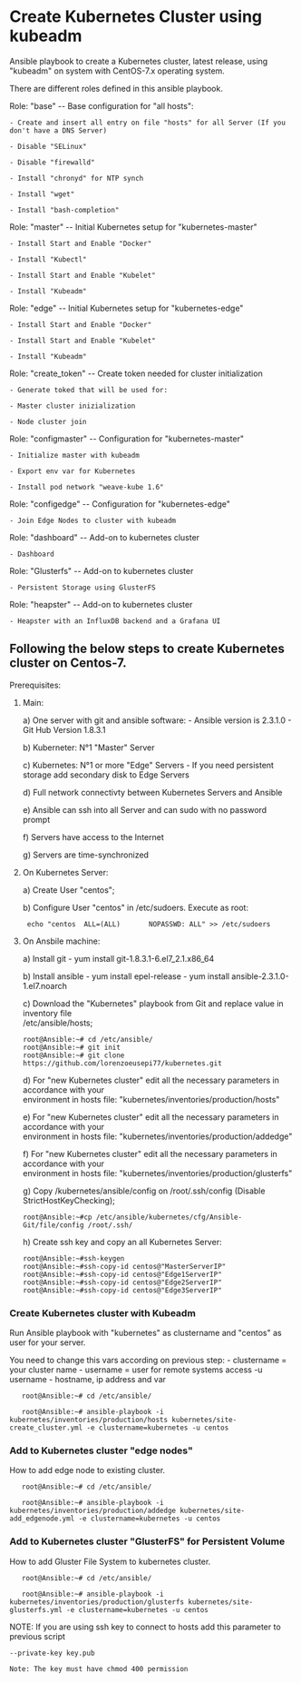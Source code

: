 # Create Kubernetes Cluster using kubeadm

Ansible playbook to create a Kubernetes cluster, latest release, using "kubeadm" on system with CentOS-7.x operating system.

There are different roles defined in this ansible playbook.

  Role: "base" -- Base configuration for "all hosts":
    
    - Create and insert all entry on file "hosts" for all Server (If you don't have a DNS Server) 
    
    - Disable "SELinux"
    
    - Disable "firewalld"
    
    - Install "chronyd" for NTP synch
    
    - Install "wget"
    
    - Install "bash-completion"


  Role: "master" -- Initial Kubernetes setup for "kubernetes-master" 
      
    - Install Start and Enable "Docker"
    
    - Install "Kubectl"
    
    - Install Start and Enable "Kubelet"
    
    - Install "Kubeadm"
    

  Role: "edge" -- Initial Kubernetes setup for "kubernetes-edge"
    
    - Install Start and Enable "Docker"
    
    - Install Start and Enable "Kubelet"
    
    - Install "Kubeadm" 
    
    
  Role: "create_token" -- Create token needed for cluster initialization
    
    - Generate toked that will be used for:
    
    - Master cluster inizialization
    
    - Node cluster join
      

  Role: "configmaster" -- Configuration for "kubernetes-master"
    
    - Initialize master with kubeadm 
    
    - Export env var for Kubernetes
    
    - Install pod network "weave-kube 1.6"


  Role: "configedge" -- Configuration for "kubernetes-edge"
    
    - Join Edge Nodes to cluster with kubeadm


  Role: "dashboard" -- Add-on to kubernetes cluster
    
    - Dashboard
    

  Role: "Glusterfs" -- Add-on to kubernetes cluster
    
    - Persistent Storage using GlusterFS
    

  Role: "heapster" -- Add-on to kubernetes cluster
    
    - Heapster with an InfluxDB backend and a Grafana UI



## Following the below steps to create Kubernetes cluster on Centos-7.

Prerequisites: 

1) Main:

    a) One server with git and ansible software:
        - Ansible version is 2.3.1.0
        - Git Hub Version 1.8.3.1
    
    b) Kuberneter: N°1 "Master" Server
    
    c) Kubernetes: N°1 or more "Edge" Servers
        - If you need persistent storage add secondary disk to Edge Servers
    
    d) Full network connectivty between Kubernetes Servers and Ansible
    
    e) Ansible can ssh into all Server and can sudo with no password prompt
    
    f) Servers have access to the Internet
    
    g) Servers are time-synchronized
     
2) On Kubernetes Server:
    
    a) Create User "centos";
    
    b) Configure User "centos" in /etc/sudoers. Execute as root:
      
        echo "centos  ALL=(ALL)       NOPASSWD: ALL" >> /etc/sudoers

3) On Ansbile machine:
    
    a) Install git
        - yum install git-1.8.3.1-6.el7_2.1.x86_64
    
    b) Install ansible
        - yum install epel-release
        - yum install ansible-2.3.1.0-1.el7.noarch

    c) Download the "Kubernetes" playbook from Git and replace value in inventory file     
       /etc/ansible/hosts;
        
       root@Ansible:~# cd /etc/ansible/
       root@Ansible:~# git init
       root@Ansible:~# git clone https://github.com/lorenzoeusepi77/kubernetes.git

    d) For "new Kubernetes cluster" edit all the necessary parameters in accordance with your        
       environment in hosts file: "kubernetes/inventories/production/hosts"
    
    e) For "new Kubernetes cluster" edit all the necessary parameters in accordance with your        
       environment in hosts file: "kubernetes/inventories/production/addedge"
    
    f) For "new Kubernetes cluster" edit all the necessary parameters in accordance with your        
       environment in hosts file: "kubernetes/inventories/production/glusterfs"
        
    g) Copy /kubernetes/ansible/config on /root/.ssh/config (Disable StrictHostKeyChecking); 
       
       root@Ansible:~#cp /etc/ansible/kubernetes/cfg/Ansible-Git/file/config /root/.ssh/


    h) Create ssh key and copy an all Kubernetes Server:
      
       root@Ansible:~#ssh-keygen
       root@Ansible:~#ssh-copy-id centos@"MasterServerIP"
       root@Ansible:~#ssh-copy-id centos@"Edge1ServerIP"
       root@Ansible:~#ssh-copy-id centos@"Edge2ServerIP"
       root@Ansible:~#ssh-copy-id centos@"Edge3ServerIP"


### Create Kubernetes cluster with Kubeadm ### 
Run Ansible playbook with "kubernetes" as clustername and "centos" as user for your server. 

 You need to change this vars according on previous step:
    - clustername = your cluster name
    - username = user for remote systems access -u username 
    - hostname, ip address and var 

       root@Ansible:~# cd /etc/ansible/

       root@Ansible:~# ansible-playbook -i kubernetes/inventories/production/hosts kubernetes/site-create_cluster.yml -e clustername=kubernetes -u centos


### Add to Kubernetes cluster "edge nodes" ###
How to add edge node to existing cluster.

       root@Ansible:~# cd /etc/ansible/

       root@Ansible:~# ansible-playbook -i kubernetes/inventories/production/addedge kubernetes/site-add_edgenode.yml -e clustername=kubernetes -u centos


### Add to Kubernetes cluster "GlusterFS" for Persistent Volume ###
How to add Gluster File System to kubernetes cluster.

       root@Ansible:~# cd /etc/ansible/

       root@Ansible:~# ansible-playbook -i kubernetes/inventories/production/glusterfs kubernetes/site-glusterfs.yml -e clustername=kubernetes -u centos


NOTE: If you are using ssh key to connect to hosts add this parameter to previous script 

    --private-key key.pub 

    Note: The key must have chmod 400 permission   
